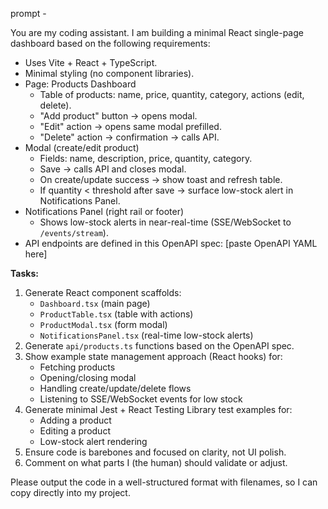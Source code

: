 prompt - 


You are my coding assistant. I am building a minimal React single-page dashboard based on the following requirements:

- Uses Vite + React + TypeScript.
- Minimal styling (no component libraries).
- Page: Products Dashboard
  - Table of products: name, price, quantity, category, actions (edit, delete).
  - "Add product" button → opens modal.
  - "Edit" action → opens same modal prefilled.
  - "Delete" action → confirmation → calls API.
- Modal (create/edit product)
  - Fields: name, description, price, quantity, category.
  - Save → calls API and closes modal.
  - On create/update success → show toast and refresh table.
  - If quantity < threshold after save → surface low-stock alert in Notifications Panel.
- Notifications Panel (right rail or footer)
  - Shows low-stock alerts in near-real-time (SSE/WebSocket to `/events/stream`).
- API endpoints are defined in this OpenAPI spec: [paste OpenAPI YAML here]

**Tasks:**
1. Generate React component scaffolds:
   - `Dashboard.tsx` (main page)
   - `ProductTable.tsx` (table with actions)
   - `ProductModal.tsx` (form modal)
   - `NotificationsPanel.tsx` (real-time low-stock alerts)
2. Generate `api/products.ts` functions based on the OpenAPI spec.
3. Show example state management approach (React hooks) for:
   - Fetching products
   - Opening/closing modal
   - Handling create/update/delete flows
   - Listening to SSE/WebSocket events for low stock
4. Generate minimal Jest + React Testing Library test examples for:
   - Adding a product
   - Editing a product
   - Low-stock alert rendering
5. Ensure code is barebones and focused on clarity, not UI polish.
6. Comment on what parts I (the human) should validate or adjust.

Please output the code in a well-structured format with filenames, so I can copy directly into my project.
